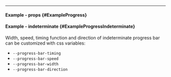 ___

#### Example - props {#ExampleProgress}

<example name="ExampleProgress"></example>

#### Example - indeterminate {#ExampleProgressIndeterminate}

Width, speed, timing function and direction of indeterminate progress bar can be customized with css variables:

- `--progress-bar-timing`
- `--progress-bar-speed`
- `--progress-bar-width`
- `--progress-bar-direction`

<example name="ExampleProgressIndeterminate"></example>
